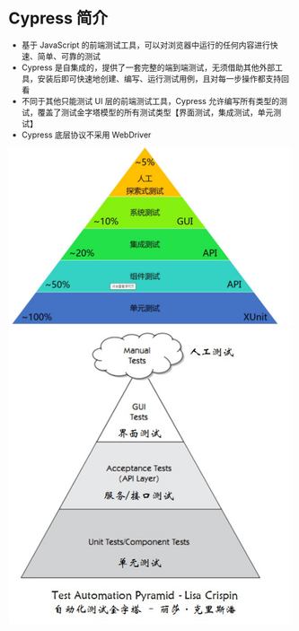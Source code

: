 # Cypress 简介
+ 基于 JavaScript 的前端测试工具，可以对浏览器中运行的任何内容进行快速、简单、可靠的测试
+ Cypress 是自集成的，提供了一套完整的端到端测试，无须借助其他外部工具，安装后即可快速地创建、编写、运行测试用例，且对每一步操作都支持回看
+ 不同于其他只能测试 UI 层的前端测试工具，Cypress 允许编写所有类型的测试，覆盖了测试金字塔模型的所有测试类型【界面测试，集成测试，单元测试】
+ Cypress 底层协议不采用 WebDriver
<img src="https://github.com/annezhangprivate/annezhangprivate/blob/main/Cypress/Image/%E9%87%91%E5%AD%97%E5%A1%94.jpg">
<img src="https://github.com/annezhangprivate/annezhangprivate/blob/main/Cypress/Image/%E9%87%91%E5%AD%97%E5%A1%942.jpg">
